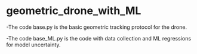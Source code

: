 # geometric_drone_with_ML
-The code base.py is the basic geometric tracking protocol for the drone. 

-The code base_ML.py is the code with data collection and ML regressions for model uncertainty.
